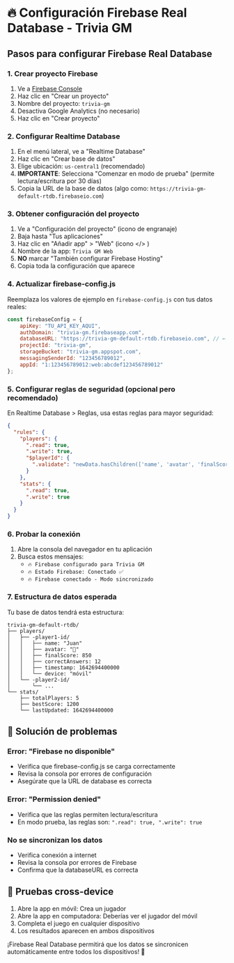 # 🔥 Configuración Firebase Real Database - Trivia GM

## Pasos para configurar Firebase Real Database

### 1. Crear proyecto Firebase
1. Ve a [Firebase Console](https://console.firebase.google.com)
2. Haz clic en "Crear un proyecto"
3. Nombre del proyecto: `trivia-gm`
4. Desactiva Google Analytics (no necesario)
5. Haz clic en "Crear proyecto"

### 2. Configurar Realtime Database
1. En el menú lateral, ve a "Realtime Database"
2. Haz clic en "Crear base de datos"
3. Elige ubicación: `us-central1` (recomendado)
4. **IMPORTANTE**: Selecciona "Comenzar en modo de prueba" (permite lectura/escritura por 30 días)
5. Copia la URL de la base de datos (algo como: `https://trivia-gm-default-rtdb.firebaseio.com`)

### 3. Obtener configuración del proyecto
1. Ve a "Configuración del proyecto" (icono de engranaje)
2. Baja hasta "Tus aplicaciones"
3. Haz clic en "Añadir app" > "Web" (icono </> )
4. Nombre de la app: `Trivia GM Web`
5. **NO** marcar "También configurar Firebase Hosting"
6. Copia toda la configuración que aparece

### 4. Actualizar firebase-config.js
Reemplaza los valores de ejemplo en `firebase-config.js` con tus datos reales:

```javascript
const firebaseConfig = {
    apiKey: "TU_API_KEY_AQUI",
    authDomain: "trivia-gm.firebaseapp.com", 
    databaseURL: "https://trivia-gm-default-rtdb.firebaseio.com", // ← MUY IMPORTANTE
    projectId: "trivia-gm",
    storageBucket: "trivia-gm.appspot.com",
    messagingSenderId: "123456789012",
    appId: "1:123456789012:web:abcdef123456789012"
};
```

### 5. Configurar reglas de seguridad (opcional pero recomendado)
En Realtime Database > Reglas, usa estas reglas para mayor seguridad:

```json
{
  "rules": {
    "players": {
      ".read": true,
      ".write": true,
      "$playerId": {
        ".validate": "newData.hasChildren(['name', 'avatar', 'finalScore', 'correctAnswers'])"
      }
    },
    "stats": {
      ".read": true,
      ".write": true
    }
  }
}
```

### 6. Probar la conexión
1. Abre la consola del navegador en tu aplicación
2. Busca estos mensajes:
   - `🔥 Firebase configurado para Trivia GM`
   - `🔥 Estado Firebase: Conectado ✅`
   - `🔥 Firebase conectado - Modo sincronizado`

### 7. Estructura de datos esperada
Tu base de datos tendrá esta estructura:

```
trivia-gm-default-rtdb/
├── players/
│   ├── -player1-id/
│   │   ├── name: "Juan"
│   │   ├── avatar: "🚗"  
│   │   ├── finalScore: 850
│   │   ├── correctAnswers: 12
│   │   ├── timestamp: 1642694400000
│   │   └── device: "móvil"
│   └── -player2-id/
│       └── ...
└── stats/
    ├── totalPlayers: 5
    ├── bestScore: 1200
    └── lastUpdated: 1642694400000
```

## 🚨 Solución de problemas

### Error: "Firebase no disponible"
- Verifica que firebase-config.js se carga correctamente
- Revisa la consola por errores de configuración
- Asegúrate que la URL de database es correcta

### Error: "Permission denied" 
- Verifica que las reglas permiten lectura/escritura
- En modo prueba, las reglas son: `".read": true, ".write": true`

### No se sincronizan los datos
- Verifica conexión a internet
- Revisa la consola por errores de Firebase
- Confirma que la databaseURL es correcta

## 📱 Pruebas cross-device
1. Abre la app en móvil: Crea un jugador
2. Abre la app en computadora: Deberías ver el jugador del móvil
3. Completa el juego en cualquier dispositivo
4. Los resultados aparecen en ambos dispositivos

¡Firebase Real Database permitirá que los datos se sincronicen automáticamente entre todos los dispositivos! 🎉
